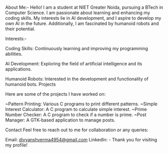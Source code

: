 About Me:-
Hello! I am a student at NIET Greater Noida, pursuing a BTech in Computer Science. I am passionate about learning and enhancing my coding skills. My interests lie in AI development, and I aspire to develop my own AI in the future. Additionally, I am fascinated by humanoid robots and their potential.

Interests:-

Coding Skills: Continuously learning and improving my programming abilities.

AI Development: Exploring the field of artificial intelligence and its applications.

Humanoid Robots: Interested in the development and functionality of humanoid bots.
Projects


Here are some of the projects I have worked on:

~Pattern Printing: Various C programs to print different patterns.
~Simple Interest Calculator: A C program to calculate simple interest.
~Prime Number Checker: A C program to check if a number is prime.
~Post Manager: A GTK-based application to manage posts.



Contact
Feel free to reach out to me for collaboration or any queries:

Email: divyanshverma4954@gmail.com
LinkedIn: -
Thank you for visiting my profile!
